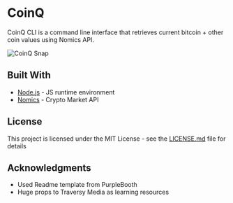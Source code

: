 # CoinQ

CoinQ CLI is a command line interface that retrieves current bitcoin + other coin values using Nomics API.

![CoinQ Snap](https://i.snipboard.io/XNUhCy.jpg)

## Built With

* [Node.js](https://nodejs.org/en/) - JS runtime environment
* [Nomics](https://nomics.com/) - Crypto Market API 

## License

This project is licensed under the MIT License - see the [LICENSE.md](LICENSE.md) file for details

## Acknowledgments

* Used Readme template from PurpleBooth
* Huge props to Traversy Media as learning resources


